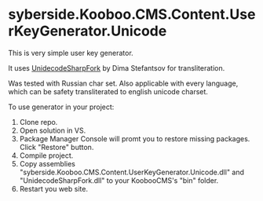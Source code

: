 syberside.Kooboo.CMS.Content.UserKeyGenerator.Unicode
=====================================================

This is very simple user key generator.

It uses [UnidecodeSharpFork](https://bitbucket.org/DimaStefantsov/unidecodesharpfork) by Dima Stefantsov for transliteration.

Was tested with Russian char set. Also applicable with every language, which can be safety transliterated to english unicode charset.

To use generator in your project:
 1. Clone repo.
 2. Open solution in VS.
 3. Package Manager Console will promt you to restore missing packages. Click "Restore" button.
 4. Compile project.
 5. Copy assemblies "syberside.Kooboo.CMS.Content.UserKeyGenerator.Unicode.dll" and "UnidecodeSharpFork.dll" to your KoobooCMS's "bin" folder.
 6. Restart you web site.
